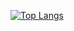 [![Top Langs](https://github-readme-stats.vercel.app/api/top-langs/?username=tcarrio&hide=sqlpl,css&langs_count=8&layout=compact)](https://tom.carrio.dev)
